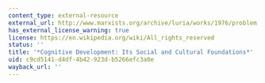 ```yaml
---
content_type: external-resource
external_url: http://www.marxists.org/archive/luria/works/1976/problem.htm
has_external_license_warning: true
license: https://en.wikipedia.org/wiki/All_rights_reserved
status: ''
title: '*Cognitive Development: Its Social and Cultural Foundations*'
uid: c9cd5141-d4df-4b42-923d-b5266efc3a0e
wayback_url: ''
---
```

